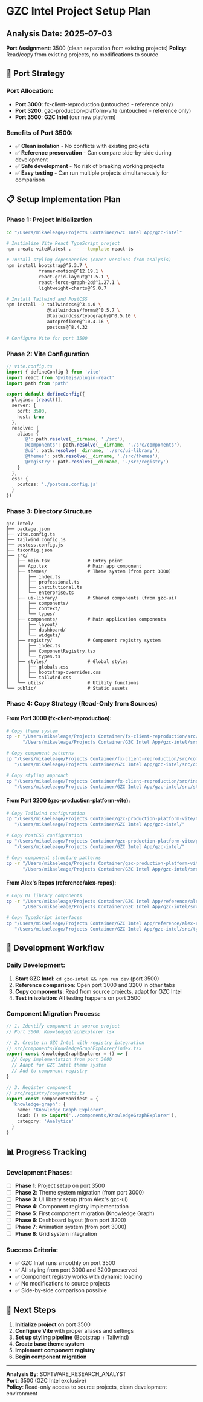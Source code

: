 # GZC Intel Project Setup Plan

## Analysis Date: 2025-07-03
**Port Assignment**: 3500 (clean separation from existing projects)
**Policy**: Read/copy from existing projects, no modifications to source

## 🚢 Port Strategy

### Port Allocation:
- **Port 3000**: fx-client-reproduction (untouched - reference only)
- **Port 3200**: gzc-production-platform-vite (untouched - reference only)
- **Port 3500**: **GZC Intel** (our new platform)

### Benefits of Port 3500:
- ✅ **Clean isolation** - No conflicts with existing projects
- ✅ **Reference preservation** - Can compare side-by-side during development
- ✅ **Safe development** - No risk of breaking working projects
- ✅ **Easy testing** - Can run multiple projects simultaneously for comparison

## 📋 Setup Implementation Plan

### Phase 1: Project Initialization
```bash
cd "/Users/mikaeleage/Projects Container/GZC Intel App/gzc-intel"

# Initialize Vite React TypeScript project
npm create vite@latest . -- --template react-ts

# Install styling dependencies (exact versions from analysis)
npm install bootstrap@^5.3.7 \
            framer-motion@^12.19.1 \
            react-grid-layout@^1.5.1 \
            react-force-graph-2d@^1.27.1 \
            lightweight-charts@^5.0.7

# Install Tailwind and PostCSS
npm install -D tailwindcss@^3.4.0 \
               @tailwindcss/forms@^0.5.7 \
               @tailwindcss/typography@^0.5.10 \
               autoprefixer@^10.4.16 \
               postcss@^8.4.32

# Configure Vite for port 3500
```

### Phase 2: Vite Configuration
```typescript
// vite.config.ts
import { defineConfig } from 'vite'
import react from '@vitejs/plugin-react'
import path from 'path'

export default defineConfig({
  plugins: [react()],
  server: {
    port: 3500,
    host: true
  },
  resolve: {
    alias: {
      '@': path.resolve(__dirname, './src'),
      '@components': path.resolve(__dirname, './src/components'),
      '@ui': path.resolve(__dirname, './src/ui-library'),
      '@themes': path.resolve(__dirname, './src/themes'),
      '@registry': path.resolve(__dirname, './src/registry')
    }
  },
  css: {
    postcss: './postcss.config.js'
  }
})
```

### Phase 3: Directory Structure
```
gzc-intel/
├── package.json
├── vite.config.ts
├── tailwind.config.js
├── postcss.config.js
├── tsconfig.json
├── src/
│   ├── main.tsx              # Entry point
│   ├── App.tsx               # Main app component
│   ├── themes/               # Theme system (from port 3000)
│   │   ├── index.ts
│   │   ├── professional.ts
│   │   ├── institutional.ts
│   │   └── enterprise.ts
│   ├── ui-library/           # Shared components (from gzc-ui)
│   │   ├── components/
│   │   ├── context/
│   │   └── types/
│   ├── components/           # Main application components
│   │   ├── layout/
│   │   ├── dashboard/
│   │   └── widgets/
│   ├── registry/             # Component registry system
│   │   ├── index.ts
│   │   ├── ComponentRegistry.tsx
│   │   └── types.ts
│   ├── styles/               # Global styles
│   │   ├── globals.css
│   │   ├── bootstrap-overrides.css
│   │   └── tailwind.css
│   └── utils/                # Utility functions
└── public/                   # Static assets
```

### Phase 4: Copy Strategy (Read-Only from Sources)

#### From Port 3000 (fx-client-reproduction):
```bash
# Copy theme system
cp -r "/Users/mikaeleage/Projects Container/fx-client-reproduction/src/themes/" \
      "/Users/mikaeleage/Projects Container/GZC Intel App/gzc-intel/src/themes/"

# Copy component patterns
cp "/Users/mikaeleage/Projects Container/fx-client-reproduction/src/components/KnowledgeGraphExplorer.tsx" \
   "/Users/mikaeleage/Projects Container/GZC Intel App/gzc-intel/src/components/"

# Copy styling approach
cp "/Users/mikaeleage/Projects Container/fx-client-reproduction/src/index.css" \
   "/Users/mikaeleage/Projects Container/GZC Intel App/gzc-intel/src/styles/reference.css"
```

#### From Port 3200 (gzc-production-platform-vite):
```bash
# Copy Tailwind configuration
cp "/Users/mikaeleage/Projects Container/gzc-production-platform-vite/tailwind.config.js" \
   "/Users/mikaeleage/Projects Container/GZC Intel App/gzc-intel/"

# Copy PostCSS configuration  
cp "/Users/mikaeleage/Projects Container/gzc-production-platform-vite/postcss.config.js" \
   "/Users/mikaeleage/Projects Container/GZC Intel App/gzc-intel/"

# Copy component structure patterns
cp -r "/Users/mikaeleage/Projects Container/gzc-production-platform-vite/src/components/DashboardContainer.tsx" \
      "/Users/mikaeleage/Projects Container/GZC Intel App/gzc-intel/src/components/"
```

#### From Alex's Repos (reference/alex-repos):
```bash
# Copy UI library components
cp -r "/Users/mikaeleage/Projects Container/GZC Intel App/reference/alex-repos/gzc-ui/src/" \
      "/Users/mikaeleage/Projects Container/GZC Intel App/gzc-intel/src/ui-library/"

# Copy TypeScript interfaces
cp "/Users/mikaeleage/Projects Container/GZC Intel App/reference/alex-repos/gzc-portfolio-app/src/types/" \
   "/Users/mikaeleage/Projects Container/GZC Intel App/gzc-intel/src/types/"
```

## 🔧 Development Workflow

### Daily Development:
1. **Start GZC Intel**: `cd gzc-intel && npm run dev` (port 3500)
2. **Reference comparison**: Open port 3000 and 3200 in other tabs
3. **Copy components**: Read from source projects, adapt for GZC Intel
4. **Test in isolation**: All testing happens on port 3500

### Component Migration Process:
```typescript
// 1. Identify component in source project
// Port 3000: KnowledgeGraphExplorer.tsx

// 2. Create in GZC Intel with registry integration
// src/components/KnowledgeGraphExplorer/index.tsx
export const KnowledgeGraphExplorer = () => {
  // Copy implementation from port 3000
  // Adapt for GZC Intel theme system
  // Add to component registry
}

// 3. Register component
// src/registry/components.ts
export const componentManifest = {
  'knowledge-graph': {
    name: 'Knowledge Graph Explorer',
    load: () => import('../components/KnowledgeGraphExplorer'),
    category: 'Analytics'
  }
}
```

## 📊 Progress Tracking

### Development Phases:
- [ ] **Phase 1**: Project setup on port 3500
- [ ] **Phase 2**: Theme system migration (from port 3000)
- [ ] **Phase 3**: UI library setup (from Alex's gzc-ui)
- [ ] **Phase 4**: Component registry implementation
- [ ] **Phase 5**: First component migration (Knowledge Graph)
- [ ] **Phase 6**: Dashboard layout (from port 3200)
- [ ] **Phase 7**: Animation system (from port 3000)
- [ ] **Phase 8**: Grid system integration

### Success Criteria:
- ✅ GZC Intel runs smoothly on port 3500
- ✅ All styling from port 3000 and 3200 preserved
- ✅ Component registry works with dynamic loading
- ✅ No modifications to source projects
- ✅ Side-by-side comparison possible

## 🚀 Next Steps

1. **Initialize project** on port 3500
2. **Configure Vite** with proper aliases and settings
3. **Set up styling pipeline** (Bootstrap + Tailwind)
4. **Create base theme system**
5. **Implement component registry**
6. **Begin component migration**

---

**Analysis By**: SOFTWARE_RESEARCH_ANALYST  
**Port**: 3500 (GZC Intel exclusive)  
**Policy**: Read-only access to source projects, clean development environment